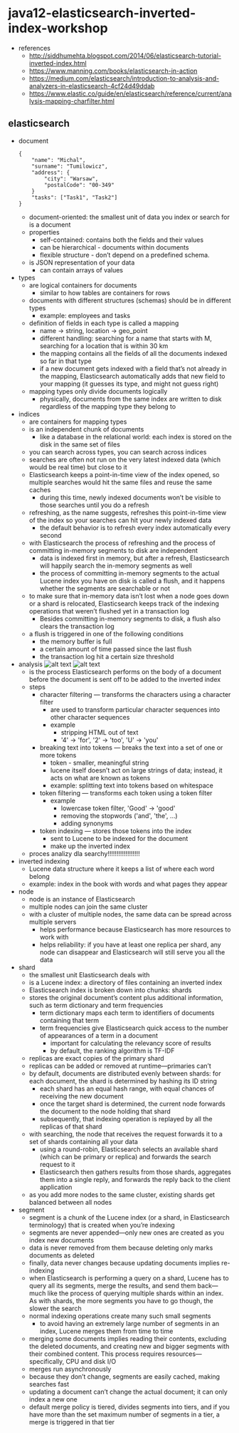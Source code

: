 # java12-elasticsearch-inverted-index-workshop

* references
    * http://siddhumehta.blogspot.com/2014/06/elasticsearch-tutorial-inverted-index.html
    * https://www.manning.com/books/elasticsearch-in-action
    * https://medium.com/elasticsearch/introduction-to-analysis-and-analyzers-in-elasticsearch-4cf24d49ddab
    * https://www.elastic.co/guide/en/elasticsearch/reference/current/analysis-mapping-charfilter.html

## elasticsearch
* document
    ```
    {
        "name": "Michal",
        "surname": "Tumilowicz",
        "address": {
            "city": "Warsaw",
            "postalCode": "00-349"
        }
        "tasks": ["Task1", "Task2"]
    }
    ```
    * document-oriented: the smallest unit of data you index or search for is a document
    * properties
        * self-contained: contains both the fields and their values
        * can be hierarchical - documents within documents
        * flexible structure - don’t depend on a predefined schema.
    * is JSON representation of your data
        * can contain arrays of values
* types
    * are logical containers for documents
        * similar to how tables are containers for rows
    * documents with different structures (schemas) should be in different types
        * example: employees and tasks
    * definition of fields in each type is called a mapping
        * name -> string, location -> geo_point
        * different handling: searching for a name that starts with M, searching for a location that is within 30 km
        * the mapping contains all the fields of all the documents indexed so far in that type
        * if a new document gets indexed with a field that’s not already in the mapping, Elasticsearch automatically 
        adds that new field to your mapping (it guesses its type, and might not guess right)
    * mapping types only divide documents logically
        * physically, documents from the same index are written to disk regardless of the mapping type they belong to
* indices
    * are containers for mapping types
    * is an independent chunk of documents
        * like a database in the relational world: each index is stored on the disk in the same set of files
    * you can search across types, you can search across indices
    * searches are often not run on the very latest indexed data (which would be real time) but close to it
    * Elasticsearch keeps a point-in-time view of the index opened, so multiple searches would hit the same files and 
    reuse the same caches
        * during this time, newly indexed documents won’t be visible to those searches until you do a refresh
    * refreshing, as the name suggests, refreshes this point-in-time view of the index so your searches can hit your 
    newly indexed data
        * the default behavior is to refresh every index automatically every second
    * with Elasticsearch the process of refreshing and the process of committing in-memory segments to disk are 
    independent
        * data is indexed first in memory, but after a refresh, Elasticsearch will happily search the in-memory
        segments as well
        * the process of committing in-memory segments to the actual Lucene index you have on disk is called a 
        flush, and it happens whether the segments are searchable or not
    * to make sure that in-memory data isn’t lost when a node goes down or a shard is relocated, Elasticsearch keeps 
    track of the indexing operations that weren’t flushed yet in a transaction log
        * Besides committing in-memory segments to disk, a flush also clears the transaction log
    * a flush is triggered in one of the following conditions
      * the memory buffer is full
      * a certain amount of time passed since the last flush
      * the transaction log hit a certain size threshold
* analysis
    ![alt text](img/analysis_overview.png)
    ![alt text](img/analysis_example.png)
    * is the process Elasticsearch performs on the body of a document before the
      document is sent off to be added to the inverted index
    * steps
        * character filtering — transforms the characters using a character filter
            * are used to transform particular character sequences into other character sequences
            * example
                * stripping HTML out of text
                * '4' -> 'for', '2' -> 'too', 'U' -> 'you'
        * breaking text into tokens — breaks the text into a set of one or more tokens
            * token - smaller, meaningful string
            * lucene itself doesn’t act on large strings of data; instead, it acts on what are known as tokens
            * example: splitting text into tokens based on whitespace
        * token filtering — transforms each token using a token filter
            * example
                * lowercase token filter, 'Good' -> 'good'
                * removing the stopwords ('and', 'the', ...)
                * adding synonyms
        * token indexing — stores those tokens into the index
            * sent to Lucene to be indexed for the document
            * make up the inverted index
    * proces analizy dla searchy!!!!!!!!!!!!!!!!!!
* inverted indexing
    * Lucene data structure where it keeps a list of where each word belong
    * example: index in the book with words and what pages they appear
* node
    * node is an instance of Elasticsearch
    * multiple nodes can join the same cluster
    * with a cluster of multiple nodes, the same data can be spread across multiple servers
        * helps performance because Elasticsearch has more resources to work with
        * helps reliability: if you have at least one replica per shard, any node can disappear and Elasticsearch 
        will still serve you all the data
* shard
    * the smallest unit Elasticsearch deals with
    * is a Lucene index: a directory of files containing an inverted index
    * Elasticsearch index is broken down into chunks: shards
    * stores the original document’s content plus additional information, such as term dictionary and term frequencies
        * term dictionary maps each term to identifiers of documents containing that term
        * term frequencies give Elasticsearch quick access to the number of appearances of a term in a document
            * important for calculating the relevancy score of results
            * by default, the ranking algorithm is TF-IDF
    * replicas are exact copies of the primary shard
    * replicas can be added or removed at runtime—primaries can’t
    * by default, documents are distributed evenly between shards: for each document, the shard is determined by
      hashing its ID string
        * each shard has an equal hash range, with equal chances of receiving the new document
        * once the target shard is determined, the current node forwards the document to the node holding that shard
        * subsequently, that indexing operation is replayed by all the replicas of that shard
    * with searching, the node that receives the request forwards it to a set of shards containing all your data
        * using a round-robin, Elasticsearch selects an available shard (which can be primary or replica) and 
        forwards the search request to it
        * Elasticsearch then gathers results from those shards, aggregates them into a single reply, and forwards 
        the reply back to the client application
    * as you add more nodes to the same cluster, existing shards get balanced between all nodes
* segment
    * segment is a chunk of the Lucene index (or a shard, in Elasticsearch terminology) that is created when you’re 
    indexing
    * segments are never appended—only new ones are created as you index new documents
    * data is never removed from them because deleting only marks documents as deleted
    * finally, data never changes because updating documents implies re-indexing
    * when Elasticsearch is performing a query on a shard, Lucene has to query all its segments, merge the results, 
    and send them back—much like the process of querying multiple shards within an index. As with shards, the more 
    segments you have to go though, the slower the search
    * normal indexing operations create many such small segments
        * to avoid having an extremely large number of segments in an index, Lucene merges them from time to time
    * merging some documents implies reading their contents, excluding the deleted documents, and creating new and 
    bigger segments with their combined content. This process requires resources—specifically, CPU and disk I/O
    * merges run asynchronously
    * because they don’t change, segments are easily cached, making searches fast
    * updating a document can’t change the actual document; it can only index a new one
    * default merge policy is tiered, divides segments into tiers, and if you have more than the set maximum number 
    of segments in a tier, a merge is triggered in that tier